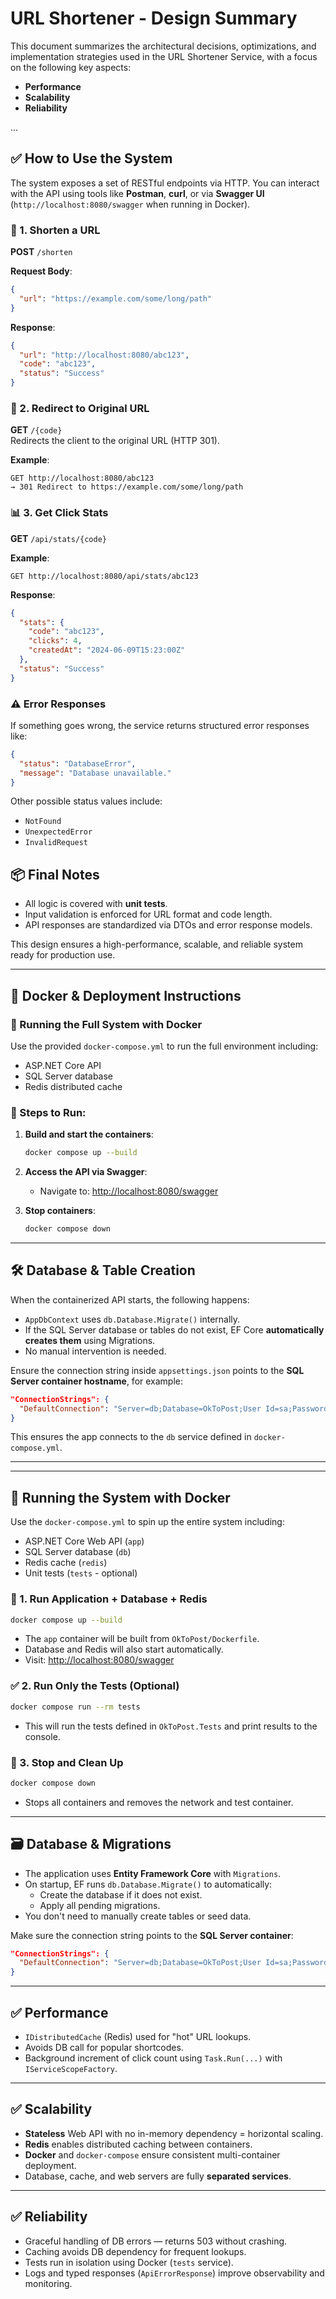 # URL Shortener - Design Summary

This document summarizes the architectural decisions, optimizations, and implementation strategies used in the URL Shortener Service, with a focus on the following key aspects:

- **Performance**
- **Scalability**
- **Reliability**

...


## ✅ How to Use the System

The system exposes a set of RESTful endpoints via HTTP. You can interact with the API using tools like **Postman**, **curl**, or via **Swagger UI** (`http://localhost:8080/swagger` when running in Docker).

### 🔗 1. Shorten a URL

**POST** `/shorten`

**Request Body**:
```json
{
  "url": "https://example.com/some/long/path"
}
```

**Response**:
```json
{
  "url": "http://localhost:8080/abc123",
  "code": "abc123",
  "status": "Success"
}
```

### 🔄 2. Redirect to Original URL

**GET** `/{code}`  
Redirects the client to the original URL (HTTP 301).

**Example**:
```
GET http://localhost:8080/abc123
→ 301 Redirect to https://example.com/some/long/path
```

### 📊 3. Get Click Stats

**GET** `/api/stats/{code}`

**Example**:
```
GET http://localhost:8080/api/stats/abc123
```

**Response**:
```json
{
  "stats": {
    "code": "abc123",
    "clicks": 4,
    "createdAt": "2024-06-09T15:23:00Z"
  },
  "status": "Success"
}
```

### ⚠️ Error Responses

If something goes wrong, the service returns structured error responses like:

```json
{
  "status": "DatabaseError",
  "message": "Database unavailable."
}
```

Other possible status values include:
- `NotFound`
- `UnexpectedError`
- `InvalidRequest`


## 📦 Final Notes
- All logic is covered with **unit tests**.
- Input validation is enforced for URL format and code length.
- API responses are standardized via DTOs and error response models.

This design ensures a high-performance, scalable, and reliable system ready for production use.

---

## 🐳 Docker & Deployment Instructions

### 🔹 Running the Full System with Docker

Use the provided `docker-compose.yml` to run the full environment including:

- ASP.NET Core API
- SQL Server database
- Redis distributed cache

### 🔸 Steps to Run:

1. **Build and start the containers**:
   ```bash
   docker compose up --build
   ```

2. **Access the API via Swagger**:
   - Navigate to: [http://localhost:8080/swagger](http://localhost:8080/swagger)

3. **Stop containers**:
   ```bash
   docker compose down
   ```

---

## 🛠️ Database & Table Creation

When the containerized API starts, the following happens:

- `AppDbContext` uses `db.Database.Migrate()` internally.
- If the SQL Server database or tables do not exist, EF Core **automatically creates them** using Migrations.
- No manual intervention is needed.

Ensure the connection string inside `appsettings.json` points to the **SQL Server container hostname**, for example:

```json
"ConnectionStrings": {
  "DefaultConnection": "Server=db;Database=OkToPost;User Id=sa;Password=YourStrong@Passw0rd;TrustServerCertificate=True"
}
```

This ensures the app connects to the `db` service defined in `docker-compose.yml`.

---

---

## 🚀 Running the System with Docker

Use the `docker-compose.yml` to spin up the entire system including:

- ASP.NET Core Web API (`app`)
- SQL Server database (`db`)
- Redis cache (`redis`)
- Unit tests (`tests` - optional)

### 🧪 1. Run Application + Database + Redis

```bash
docker compose up --build
```

- The `app` container will be built from `OkToPost/Dockerfile`.
- Database and Redis will also start automatically.
- Visit: [http://localhost:8080/swagger](http://localhost:8080/swagger)

### ✅ 2. Run Only the Tests (Optional)

```bash
docker compose run --rm tests
```

- This will run the tests defined in `OkToPost.Tests` and print results to the console.

### 🧹 3. Stop and Clean Up

```bash
docker compose down
```

- Stops all containers and removes the network and test container.

---

## 🗃️ Database & Migrations

- The application uses **Entity Framework Core** with `Migrations`.
- On startup, EF runs `db.Database.Migrate()` to automatically:
  - Create the database if it does not exist.
  - Apply all pending migrations.
- You don't need to manually create tables or seed data.

Make sure the connection string points to the **SQL Server container**:

```json
"ConnectionStrings": {
  "DefaultConnection": "Server=db;Database=OkToPost;User Id=sa;Password=YourStrong@Passw0rd;TrustServerCertificate=True"
}
```

---

## ✅ Performance

- `IDistributedCache` (Redis) used for "hot" URL lookups.
- Avoids DB call for popular shortcodes.
- Background increment of click count using `Task.Run(...)` with `IServiceScopeFactory`.

---

## ✅ Scalability

- **Stateless** Web API with no in-memory dependency = horizontal scaling.
- **Redis** enables distributed caching between containers.
- **Docker** and `docker-compose` ensure consistent multi-container deployment.
- Database, cache, and web servers are fully **separated services**.

---

## ✅ Reliability

- Graceful handling of DB errors — returns 503 without crashing.
- Caching avoids DB dependency for frequent lookups.
- Tests run in isolation using Docker (`tests` service).
- Logs and typed responses (`ApiErrorResponse`) improve observability and monitoring.

